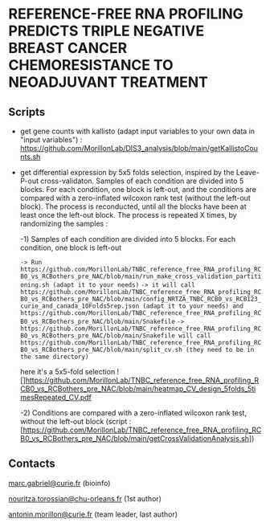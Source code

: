 # REFERENCE-FREE RNA PROFILING PREDICTS TRIPLE NEGATIVE BREAST CANCER CHEMORESISTANCE TO NEOADJUVANT TREATMENT


## Scripts
- get gene counts with kallisto (adapt input variables to your own data in "input variables") : https://github.com/MorillonLab/DIS3_analysis/blob/main/getKallistoCounts.sh
- get differential expression by 5x5 folds selection, inspired by the Leave-P-out cross-validaton. Samples of each condition are divided into 5 blocks. For each condition, one block is left-out, and the conditions are compared with a zero-inflated wilcoxon rank test (without the left-out block). The process is reconducted, until all the blocks have been at least once the left-out block. The process is repeated X times, by randomizing the samples :

  -1) Samples of each condition are divided into 5 blocks. For each condition, one block is left-out

     `-> Run https://github.com/MorillonLab/TNBC_reference_free_RNA_profiling_RCB0_vs_RCBothers_pre_NAC/blob/main/run_make_cross_validation_partitioning.sh (adapt it to your needs)`
     `-> it will call https://github.com/MorillonLab/TNBC_reference_free_RNA_profiling_RCB0_vs_RCBothers_pre_NAC/blob/main/config_NRTZA_TNBC_RCB0_vs_RCB123_curie_and_canada_10Folds5rep.json (adapt it to your needs) and https://github.com/MorillonLab/TNBC_reference_free_RNA_profiling_RCB0_vs_RCBothers_pre_NAC/blob/main/Snakefile`
  `-> https://github.com/MorillonLab/TNBC_reference_free_RNA_profiling_RCB0_vs_RCBothers_pre_NAC/blob/main/Snakefile will call https://github.com/MorillonLab/TNBC_reference_free_RNA_profiling_RCB0_vs_RCBothers_pre_NAC/blob/main/split_cv.sh (they need to be in the same directory)`
  

     here it's a 5x5-fold selection
   ![]https://github.com/MorillonLab/TNBC_reference_free_RNA_profiling_RCB0_vs_RCBothers_pre_NAC/blob/main/heatmap_CV_design_5folds_5timesRepeated_CV.pdf

  -2) Conditions are compared with a zero-inflated wilcoxon rank test, without the left-out block (script : [https://github.com/MorillonLab/TNBC_reference_free_RNA_profiling_RCB0_vs_RCBothers_pre_NAC/blob/main/getCrossValidationAnalysis.sh])

## Contacts 

marc.gabriel@curie.fr (bioinfo)

nouritza.torossian@chu-orleans.fr (1st author)

antonin.morillon@curie.fr (team leader, last author)



